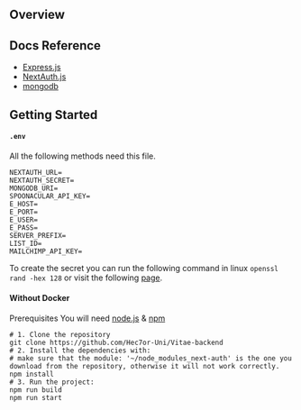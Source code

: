 ## Overview
## Docs Reference
* [Express.js](https://expressjs.com/)
* [NextAuth.js](https://next-auth.js.org/)
* [mongodb](https://www.mongodb.com/)

## Getting Started
#### `.env`
All the following methods need this file.
```env
NEXTAUTH_URL=
NEXTAUTH_SECRET=
MONGODB_URI=
SPOONACULAR_API_KEY=
E_HOST=
E_PORT=
E_USER=
E_PASS=
SERVER_PREFIX=
LIST_ID=
MAILCHIMP_API_KEY=
```
To create the secret you can run the following command in linux `openssl rand -hex 128` or visit the following [page](https://generate-secret.now.sh/128).

#### Without Docker
Prerequisites
You will need [node.js](https://nodejs.org/es/) & [npm](https://www.npmjs.com/)
```
# 1. Clone the repository
git clone https://github.com/Hec7or-Uni/Vitae-backend
# 2. Install the dependencies with:
# make sure that the module: '~/node_modules_next-auth' is the one you download from the repository, otherwise it will not work correctly.
npm install
# 3. Run the project:
npm run build
npm run start
```